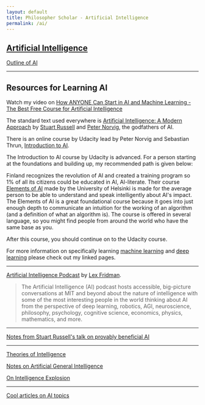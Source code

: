 ```yaml
---
layout: default
title: Philosopher Scholar - Artificial Intelligence
permalink: /ai/
---
```


## [Artificial Intelligence](https://en.wikipedia.org/wiki/Artificial_intelligence)
[Outline of AI](https://en.wikipedia.org/wiki/Outline_of_artificial_intelligence)

---
## Resources for Learning AI

Watch my video on [How ANYONE Can Start in AI and Machine Learning - The Best Free Course for Artificial Intelligence](https://www.youtube.com/watch?v=rSgRjmYr6co)

The standard text used everywhere is [Artificial Intelligence: A Modern Approach](https://aima.cs.berkeley.edu/) by [Stuart Russell](https://en.wikipedia.org/wiki/Stuart_J._Russell) and [Peter Norvig](https://norvig.com/), the godfathers of AI.

There is an online course by Udacity lead by Peter Norvig and Sebastian Thrun, [Introduction to AI](https://www.udacity.com/course/intro-to-artificial-intelligence--cs271).

The Introduction to AI course by Udacity is advanced. For a person starting at the foundations and building up, my recommended path is given below:

Finland recognizes the revolution of AI and created a training program so 1% of all its citizens could be educated in AI, AI-literate. Their course [Elements of AI](https://www.elementsofai.com/) made by the University of Helsinki is made for the average person to be able to understand and speak intelligently about AI's impact. The Elements of AI is a great foundational course because it goes into just enough depth to communicate an intuition for the working of an algorithm (and a definition of what an algorithm is). The course is offered in several language, so you might find people from around the world who have the same base as you.

After this course, you should continue on to the Udacity course.

For more information on specifically learning [machine learning](/ai/machineLearning/) and [deep learning](/ai/deepLearning/) please check out my linked pages.

---

[Artificial Intelligence Podcast](https://www.youtube.com/playlist?list=PLrAXtmErZgOdP_8GztsuKi9nrraNbKKp4) by [Lex Fridman](https://lexfridman.com/).

> The Artificial Intelligence (AI) podcast hosts accessible, big-picture conversations at MIT and beyond about the nature of intelligence with some of the most interesting people in the world thinking about AI from the perspective of deep learning, robotics, AGI, neuroscience, philosophy, psychology, cognitive science, economics, physics, mathematics, and more.

---

[Notes from Stuart Russell's talk on provably beneficial AI](/ai/provablyBeneficial/)

---

[Theories of Intelligence](/ai/intelligence/)

[Notes on Artificial General Intelligence](/AGI/)

[On Intelligence Explosion](/ai/intelligenceExplosion/)

---
[Cool articles on AI topics](/ai/coolAIarticles/)
